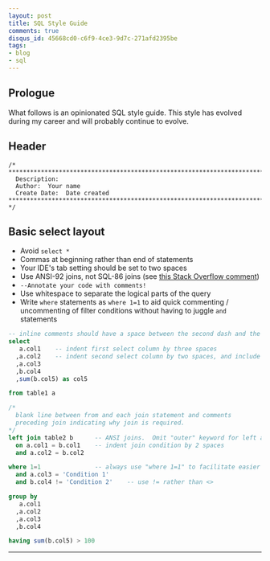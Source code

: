 ```yaml
---
layout: post
title: SQL Style Guide
comments: true
disqus_id: 45668cd0-c6f9-4ce3-9d7c-271afd2395be
tags:
- blog
- sql
---
```


## Prologue
What follows is an opinionated SQL style guide. This style has evolved during my career and will probably continue to evolve.

## Header

```
/* *************************************************************************************************
  Description:  
  Author:  Your name
  Create Date:  Date created
************************************************************************************************* */
```

## Basic select layout

* Avoid `select *`
* Commas at beginning rather than end of statements
* Your IDE's tab setting should be set to two spaces
* Use ANSI-92 joins, not SQL-86 joins (see [this Stack Overflow comment](http://stackoverflow.com/a/1599201/3827849))
* `--Annotate your code with comments!`
* Use whitespace to separate the logical parts of the query
* Write `where` statements as `where 1=1` to aid quick commenting / uncommenting of filter conditions without having to juggle `and` statements

```sql
-- inline comments should have a space between the second dash and the start of the comment
select
   a.col1    -- indent first select column by three spaces
  ,a.col2    -- indent second select column by two spaces, and include comma at start of line
  ,a.col3
  ,b.col4
  ,sum(b.col5) as col5

from table1 a

/*
  blank line between from and each join statement and comments
  preceding join indicating why join is required.
*/
left join table2 b      -- ANSI joins.  Omit "outer" keyword for left and right joins.
  on a.col1 = b.col1    -- indent join condition by 2 spaces
  and a.col2 = b.col2

where 1=1               -- always use "where 1=1" to facilitate easier commenting/uncommenting of filters 
  and a.col3 = 'Condition 1'
  and b.col4 != 'Condition 2'    -- use != rather than <>

group by
   a.col1
  ,a.col2
  ,a.col3
  ,b.col4

having sum(b.col5) > 100
```

---

